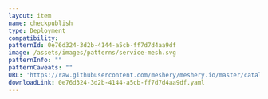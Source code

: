 ```yaml
---
layout: item
name: checkpublish
type: Deployment
compatibility: 
patternId: 0e76d324-3d2b-4144-a5cb-ff7d7d4aa9df
image: /assets/images/patterns/service-mesh.svg
patternInfo: ""
patternCaveats: ""
URL: 'https://raw.githubusercontent.com/meshery/meshery.io/master/catalog/0e76d324-3d2b-4144-a5cb-ff7d7d4aa9df.yaml'
downloadLink: 0e76d324-3d2b-4144-a5cb-ff7d7d4aa9df.yaml
---
```

